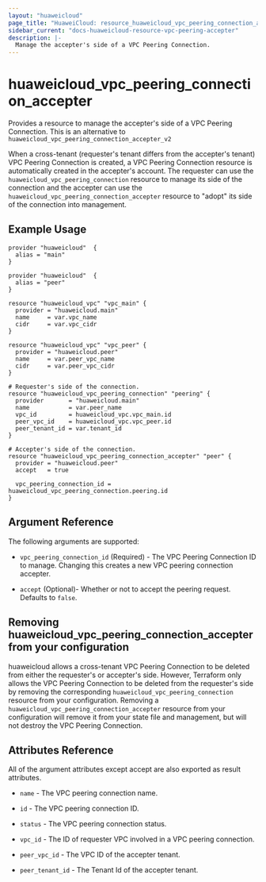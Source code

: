 ```yaml
---
layout: "huaweicloud"
page_title: "HuaweiCloud: resource_huaweicloud_vpc_peering_connection_accepter"
sidebar_current: "docs-huaweicloud-resource-vpc-peering-accepter"
description: |-
  Manage the accepter's side of a VPC Peering Connection.
---
```


# huaweicloud\_vpc\_peering\_connection\_accepter

Provides a resource to manage the accepter's side of a VPC Peering Connection.
This is an alternative to `huaweicloud_vpc_peering_connection_accepter_v2`

When a cross-tenant (requester's tenant differs from the accepter's tenant) VPC Peering Connection is created, a VPC Peering Connection resource is automatically created in the
accepter's account.
The requester can use the `huaweicloud_vpc_peering_connection` resource to manage its side of the connection
and the accepter can use the `huaweicloud_vpc_peering_connection_accepter` resource to "adopt" its side of the
connection into management.

## Example Usage

```hcl
provider "huaweicloud"  {
  alias = "main"
}

provider "huaweicloud"  {
  alias = "peer"
}

resource "huaweicloud_vpc" "vpc_main" {
  provider = "huaweicloud.main"
  name     = var.vpc_name
  cidr     = var.vpc_cidr
}

resource "huaweicloud_vpc" "vpc_peer" {
  provider = "huaweicloud.peer"
  name     = var.peer_vpc_name
  cidr     = var.peer_vpc_cidr
}

# Requester's side of the connection.
resource "huaweicloud_vpc_peering_connection" "peering" {
  provider       = "huaweicloud.main"
  name           = var.peer_name
  vpc_id         = huaweicloud_vpc.vpc_main.id
  peer_vpc_id    = huaweicloud_vpc.vpc_peer.id
  peer_tenant_id = var.tenant_id
}

# Accepter's side of the connection.
resource "huaweicloud_vpc_peering_connection_accepter" "peer" {
  provider = "huaweicloud.peer"
  accept   = true

  vpc_peering_connection_id = huaweicloud_vpc_peering_connection.peering.id
}
 ```

## Argument Reference

The following arguments are supported:

* `vpc_peering_connection_id` (Required) - The VPC Peering Connection ID to manage. Changing this creates a new VPC peering connection accepter.

* `accept` (Optional)- Whether or not to accept the peering request. Defaults to `false`.


## Removing huaweicloud\_vpc\_peering\_connection\_accepter from your configuration
 
huaweicloud allows a cross-tenant VPC Peering Connection to be deleted from either the requester's or accepter's side. However, Terraform only allows the VPC Peering Connection to be deleted from the requester's side by removing the corresponding `huaweicloud_vpc_peering_connection` resource from your configuration. Removing a `huaweicloud_vpc_peering_connection_accepter` resource from your configuration will remove it from your state file and management, but will not destroy the VPC Peering Connection.

## Attributes Reference

All of the argument attributes except accept are also exported as result attributes.

* `name` - 	The VPC peering connection name.

* `id` - The VPC peering connection ID.

* `status` - The VPC peering connection status.

* `vpc_id` - The ID of requester VPC involved in a VPC peering connection.

* `peer_vpc_id` - The VPC ID of the accepter tenant.

* `peer_tenant_id` - The Tenant Id of the accepter tenant.


